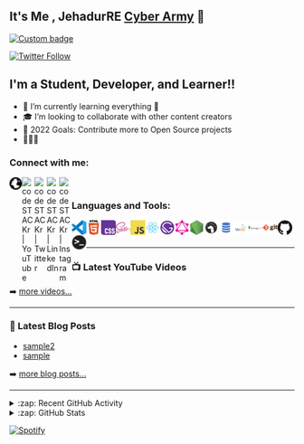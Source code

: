 ## It's Me , JehadurRE [Cyber Army][website] 👋



[![Custom badge](https://img.shields.io/endpoint?color=%230c93ad&logo=JR%20Group&logoColor=cyan&style=flat-square&url=https%3A%2F%2Fraw.githubusercontent.com%2FJehadurRE%2FGarbaze%2Fmain%2Fprofile.json)][website]

[![Twitter Follow](https://img.shields.io/twitter/follow/JehadurRE?style=social)](https://twitter.com/JehadurRE)

## I'm a Student, Developer, and Learner!!

- 📖 I’m currently learning everything 🤣
- 🎓 I’m looking to collaborate with other content creators
- 🎯 2022 Goals: Contribute more to Open Source projects
- 🌸🌸💗

### Connect with me:

[<img align="left" alt="codeSTACKr.com" width="22px" src="https://raw.githubusercontent.com/iconic/open-iconic/master/svg/globe.svg" />][website]
[<img align="left" alt="codeSTACKr | YouTube" width="22px" src="https://cdn.jsdelivr.net/npm/simple-icons@v3/icons/youtube.svg" />][youtube]
[<img align="left" alt="codeSTACKr | Twitter" width="22px" src="https://cdn.jsdelivr.net/npm/simple-icons@v3/icons/twitter.svg" />][twitter]
[<img align="left" alt="codeSTACKr | LinkedIn" width="22px" src="https://cdn.jsdelivr.net/npm/simple-icons@v3/icons/linkedin.svg" />][linkedin]
[<img align="left" alt="codeSTACKr | Instagram" width="22px" src="https://cdn.jsdelivr.net/npm/simple-icons@v3/icons/instagram.svg" />][instagram]

<br />

### Languages and Tools:

[<img align="left" alt="Visual Studio Code" width="26px" src="https://raw.githubusercontent.com/github/explore/80688e429a7d4ef2fca1e82350fe8e3517d3494d/topics/visual-studio-code/visual-studio-code.png" />][webdevplaylist]
[<img align="left" alt="HTML5" width="26px" src="https://raw.githubusercontent.com/github/explore/80688e429a7d4ef2fca1e82350fe8e3517d3494d/topics/html/html.png" />][webdevplaylist]
[<img align="left" alt="CSS3" width="26px" src="https://raw.githubusercontent.com/github/explore/80688e429a7d4ef2fca1e82350fe8e3517d3494d/topics/css/css.png" />][cssplaylist]
[<img align="left" alt="Sass" width="26px" src="https://raw.githubusercontent.com/github/explore/80688e429a7d4ef2fca1e82350fe8e3517d3494d/topics/sass/sass.png" />][cssplaylist]
[<img align="left" alt="JavaScript" width="26px" src="https://raw.githubusercontent.com/github/explore/80688e429a7d4ef2fca1e82350fe8e3517d3494d/topics/javascript/javascript.png" />][jsplaylist]
[<img align="left" alt="React" width="26px" src="https://raw.githubusercontent.com/github/explore/80688e429a7d4ef2fca1e82350fe8e3517d3494d/topics/react/react.png" />][reactplaylist]
[<img align="left" alt="Gatsby" width="26px" src="https://raw.githubusercontent.com/github/explore/e94815998e4e0713912fed477a1f346ec04c3da2/topics/gatsby/gatsby.png" />][webdevplaylist]
[<img align="left" alt="GraphQL" width="26px" src="https://raw.githubusercontent.com/github/explore/80688e429a7d4ef2fca1e82350fe8e3517d3494d/topics/graphql/graphql.png" />][webdevplaylist]
[<img align="left" alt="Node.js" width="26px" src="https://raw.githubusercontent.com/github/explore/80688e429a7d4ef2fca1e82350fe8e3517d3494d/topics/nodejs/nodejs.png" />][webdevplaylist]
[<img align="left" alt="Deno" width="26px" src="https://raw.githubusercontent.com/github/explore/361e2821e2dea67711cde99c9c40ed357061cf27/topics/deno/deno.png" />][webdevplaylist]
[<img align="left" alt="SQL" width="26px" src="https://raw.githubusercontent.com/github/explore/80688e429a7d4ef2fca1e82350fe8e3517d3494d/topics/sql/sql.png" />][webdevplaylist]
[<img align="left" alt="MySQL" width="26px" src="https://raw.githubusercontent.com/github/explore/80688e429a7d4ef2fca1e82350fe8e3517d3494d/topics/mysql/mysql.png" />][webdevplaylist]
[<img align="left" alt="MongoDB" width="26px" src="https://raw.githubusercontent.com/github/explore/80688e429a7d4ef2fca1e82350fe8e3517d3494d/topics/mongodb/mongodb.png" />][webdevplaylist]
[<img align="left" alt="Git" width="26px" src="https://raw.githubusercontent.com/github/explore/80688e429a7d4ef2fca1e82350fe8e3517d3494d/topics/git/git.png" />][webdevplaylist]
[<img align="left" alt="GitHub" width="26px" src="https://raw.githubusercontent.com/github/explore/78df643247d429f6cc873026c0622819ad797942/topics/github/github.png" />][webdevplaylist]
[<img align="left" alt="Terminal" width="26px" src="https://raw.githubusercontent.com/github/explore/80688e429a7d4ef2fca1e82350fe8e3517d3494d/topics/terminal/terminal.png" />][webdevplaylist]

<br />
<br />

---

### 📺 Latest YouTube Videos

<!-- YOUTUBE:START -->

<!-- YOUTUBE:END -->

➡️ [more videos...](https://youtube.com/)

---

### 📕 Latest Blog Posts

<!-- BLOG-POST-LIST:START -->
- [sample2](https://dev.to/jehadurre/sample2-536f)
- [sample](https://dev.to/jehadurre/sample-3a63)
<!-- BLOG-POST-LIST:END -->

➡️ [more blog posts...]()

---


<details>
  <summary>:zap: Recent GitHub Activity</summary> 
<!--START_SECTION:activity-->
1. 🗣 Commented on [#60](https://github.com/google-ai-edge/gallery/issues/60#issuecomment-2952373963) in [google-ai-edge/gallery](https://github.com/google-ai-edge/gallery)
2. 🗣 Commented on [#3222](https://github.com/pmndrs/react-three-fiber/issues/3222#issuecomment-2440237740) in [pmndrs/react-three-fiber](https://github.com/pmndrs/react-three-fiber)
<!--END_SECTION:activity-->  
</details>

<details>
  <summary>:zap: GitHub Stats</summary>

  <img align="left" alt="stats" src="https://github-readme-stats.codestackr.vercel.app/api?username=crackplatoonbd&show_icons=true&hide_border=true" />

</details>

[![Spotify](https://novatorem-rho-two.vercel.app/api/spotify)](https://open.spotify.com/user/gxi5hlc4yd3tj3qdaju8rqsyn)

[website]: https://jehadurRE.me
[course]: http://vsCodeHero.com
[twitter]: https://twitter.com/JehadurRE
[youtube]: https://youtube.com/
[instagram]: https://instagram.com/emran.jehadur
[linkedin]: https://www.linkedin.com/in/jehadur-rahman/
[webdevplaylist]: https://www.youtube.com/
[jsplaylist]: https://www.youtube.com/
[cssplaylist]: https://www.youtube.com/
[reactplaylist]: https://www.youtube.com/

